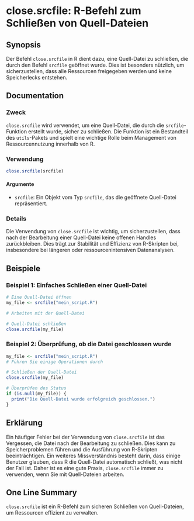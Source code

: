 <!--
Meta Description: # close.srcfile: R-Befehl zum Schließen von Quell-Dateien ## Synopsis Der Befehl `close.srcfile` in R dient dazu, eine Quell-Datei zu schließen, die d...
Meta Keywords: srcfile, quell, datei, die, close
-->

# close.srcfile: R-Befehl zum Schließen von Quell-Dateien

## Synopsis
Der Befehl `close.srcfile` in R dient dazu, eine Quell-Datei zu schließen, die durch den Befehl `srcfile` geöffnet wurde. Dies ist besonders nützlich, um sicherzustellen, dass alle Ressourcen freigegeben werden und keine Speicherlecks entstehen.

## Documentation
### Zweck
`close.srcfile` wird verwendet, um eine Quell-Datei, die durch die `srcfile`-Funktion erstellt wurde, sicher zu schließen. Die Funktion ist ein Bestandteil des `utils`-Pakets und spielt eine wichtige Rolle beim Management von Ressourcennutzung innerhalb von R.

### Verwendung
```R
close.srcfile(srcfile)
```

#### Argumente
- `srcfile`: Ein Objekt vom Typ `srcfile`, das die geöffnete Quell-Datei repräsentiert.

### Details
Die Verwendung von `close.srcfile` ist wichtig, um sicherzustellen, dass nach der Bearbeitung einer Quell-Datei keine offenen Handles zurückbleiben. Dies trägt zur Stabilität und Effizienz von R-Skripten bei, insbesondere bei längeren oder ressourcenintensiven Datenanalysen.

## Beispiele

### Beispiel 1: Einfaches Schließen einer Quell-Datei
```R
# Eine Quell-Datei öffnen
my_file <- srcfile("mein_script.R")

# Arbeiten mit der Quell-Datei

# Quell-Datei schließen
close.srcfile(my_file)
```

### Beispiel 2: Überprüfung, ob die Datei geschlossen wurde
```R
my_file <- srcfile("mein_script.R")
# Führen Sie einige Operationen durch

# Schließen der Quell-Datei
close.srcfile(my_file)

# Überprüfen des Status
if (is.null(my_file)) {
  print("Die Quell-Datei wurde erfolgreich geschlossen.")
}
```

## Erklärung
Ein häufiger Fehler bei der Verwendung von `close.srcfile` ist das Vergessen, die Datei nach der Bearbeitung zu schließen. Dies kann zu Speicherproblemen führen und die Ausführung von R-Skripten beeinträchtigen. Ein weiteres Missverständnis besteht darin, dass einige Benutzer glauben, dass R die Quell-Datei automatisch schließt, was nicht der Fall ist. Daher ist es eine gute Praxis, `close.srcfile` immer zu verwenden, wenn Sie mit Quell-Dateien arbeiten.

## One Line Summary
`close.srcfile` ist ein R-Befehl zum sicheren Schließen von Quell-Dateien, um Ressourcen effizient zu verwalten.